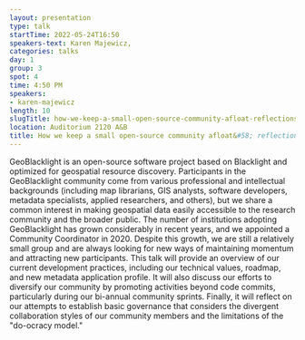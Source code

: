 ```yaml
---
layout: presentation
type: talk 
startTime: 2022-05-24T16:50
speakers-text: Karen Majewicz,
categories: talks
day: 1
group: 3
spot: 4
time: 4:50 PM
speakers:
- karen-majewicz
length: 10
slugTitle: how-we-keep-a-small-open-source-community-afloat-reflections-on-geoblacklight
location: Auditorium 2120 A&B
title: How we keep a small open-source community afloat&#58; reflections on GeoBlacklight
---
```

GeoBlacklight is an open-source software project based on Blacklight and optimized for geospatial resource discovery. Participants in the GeoBlacklight community come from various professional and intellectual backgrounds (including map librarians, GIS analysts, software developers, metadata specialists, applied researchers, and others), but we share a common interest in making geospatial data easily accessible to the research community and the broader public. The number of institutions adopting GeoBlacklight has grown considerably in recent years, and we appointed a Community Coordinator in 2020. Despite this growth, we are still a relatively small group and are always looking for new ways of maintaining momentum and attracting new participants. This talk will provide an overview of our current development practices, including our technical values, roadmap, and new metadata application profile. It will also discuss our efforts to diversify our community by promoting activities beyond code commits, particularly during our bi-annual community sprints. Finally, it will reflect on our attempts to establish basic governance that considers the divergent collaboration styles of our community members and the limitations of the "do-ocracy model."